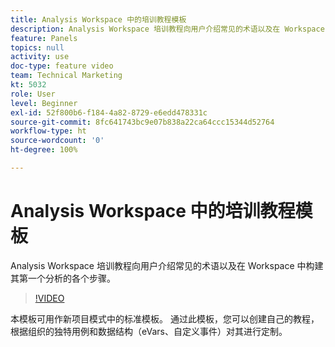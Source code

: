 ```yaml
---
title: Analysis Workspace 中的培训教程模板
description: Analysis Workspace 培训教程向用户介绍常见的术语以及在 Workspace 中构建其第一个分析的各个步骤。
feature: Panels
topics: null
activity: use
doc-type: feature video
team: Technical Marketing
kt: 5032
role: User
level: Beginner
exl-id: 52f800b6-f184-4a82-8729-e6edd478331c
source-git-commit: 8fc641743bc9e07b838a22ca64ccc15344d52764
workflow-type: ht
source-wordcount: '0'
ht-degree: 100%

---
```


# Analysis Workspace 中的培训教程模板

Analysis Workspace 培训教程向用户介绍常见的术语以及在 Workspace 中构建其第一个分析的各个步骤。

>[!VIDEO](https://video.tv.adobe.com/v/33773/?quality=12&learn=on)

本模板可用作新项目模式中的标准模板。 通过此模板，您可以创建自己的教程，根据组织的独特用例和数据结构（eVars、自定义事件）对其进行定制。
